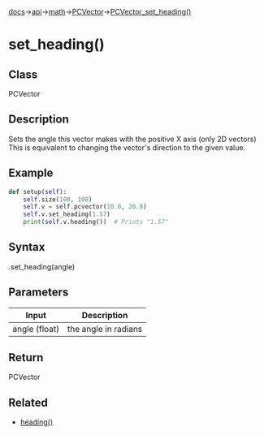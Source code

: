 [docs](/docs/)→[api](/docs/api)→[math](/docs/api/math/)→[PCVector](/docs/api/math/PCVector/PCVector.md)→[PCVector_set_heading()](/docs/api/math/PCVector/PCVector_set_heading_.md)

# set_heading()

## Class

PCVector

## Description

Sets the angle this vector makes with the positive X axis (only 2D vectors) This is equivalent to changing the vector's direction to the given value.

## Example

```py
def setup(self):
    self.size(100, 100)
    self.v = self.pcvector(10.0, 20.0)
    self.v.set_heading(1.57)
    print(self.v.heading())  # Prints "1.57"
```

## Syntax

.set_heading(angle)

## Parameters

| Input | Description |
|-------|-------------|
| angle	(float) | the angle in radians |

## Return

PCVector

## Related

- [heading()](/docs/api/math/PCVector/PCVector_heading_.md)